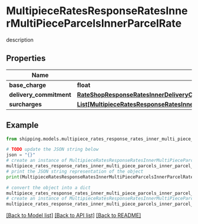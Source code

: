 # MultipieceRatesResponseRatesInnerMultiPieceParcelsInnerParcelRate

description

## Properties

Name | Type | Description | Notes
------------ | ------------- | ------------- | -------------
**base_charge** | **float** | description | [optional] 
**delivery_commitment** | [**RateShopResponseRatesInnerDeliveryCommitment**](RateShopResponseRatesInnerDeliveryCommitment.md) |  | [optional] 
**surcharges** | [**List[MultipieceRatesResponseRatesInnerMultiPieceParcelsInnerParcelRateSurchargesInner]**](MultipieceRatesResponseRatesInnerMultiPieceParcelsInnerParcelRateSurchargesInner.md) | description | [optional] 

## Example

```python
from shipping.models.multipiece_rates_response_rates_inner_multi_piece_parcels_inner_parcel_rate import MultipieceRatesResponseRatesInnerMultiPieceParcelsInnerParcelRate

# TODO update the JSON string below
json = "{}"
# create an instance of MultipieceRatesResponseRatesInnerMultiPieceParcelsInnerParcelRate from a JSON string
multipiece_rates_response_rates_inner_multi_piece_parcels_inner_parcel_rate_instance = MultipieceRatesResponseRatesInnerMultiPieceParcelsInnerParcelRate.from_json(json)
# print the JSON string representation of the object
print(MultipieceRatesResponseRatesInnerMultiPieceParcelsInnerParcelRate.to_json())

# convert the object into a dict
multipiece_rates_response_rates_inner_multi_piece_parcels_inner_parcel_rate_dict = multipiece_rates_response_rates_inner_multi_piece_parcels_inner_parcel_rate_instance.to_dict()
# create an instance of MultipieceRatesResponseRatesInnerMultiPieceParcelsInnerParcelRate from a dict
multipiece_rates_response_rates_inner_multi_piece_parcels_inner_parcel_rate_from_dict = MultipieceRatesResponseRatesInnerMultiPieceParcelsInnerParcelRate.from_dict(multipiece_rates_response_rates_inner_multi_piece_parcels_inner_parcel_rate_dict)
```
[[Back to Model list]](../README.md#documentation-for-models) [[Back to API list]](../README.md#documentation-for-api-endpoints) [[Back to README]](../README.md)


